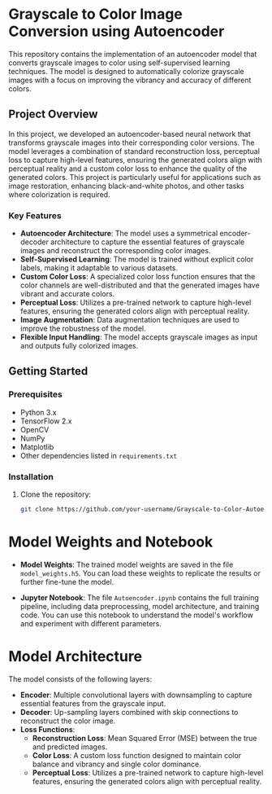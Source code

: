 # Grayscale to Color Image Conversion using Autoencoder

This repository contains the implementation of an autoencoder model that converts grayscale images to color using self-supervised learning techniques. The model is designed to automatically colorize grayscale images with a focus on improving the vibrancy and accuracy of different colors.

## Project Overview

In this project, we developed an autoencoder-based neural network that transforms grayscale images into their corresponding color versions. The model leverages a combination of standard reconstruction loss, perceptual loss to capture high-level features, ensuring the generated colors align with perceptual reality and a custom color loss to enhance the quality of the generated colors. This project is particularly useful for applications such as image restoration, enhancing black-and-white photos, and other tasks where colorization is required.

### Key Features

- **Autoencoder Architecture**: The model uses a symmetrical encoder-decoder architecture to capture the essential features of grayscale images and reconstruct the corresponding color images.
- **Self-Supervised Learning**: The model is trained without explicit color labels, making it adaptable to various datasets.
- **Custom Color Loss**: A specialized color loss function ensures that the color channels are well-distributed and that the generated images have vibrant and accurate colors.
- **Perceptual Loss**: Utilizes a pre-trained network to capture high-level features, ensuring the generated colors align with perceptual reality.
- **Image Augmentation**: Data augmentation techniques are used to improve the robustness of the model.
- **Flexible Input Handling**: The model accepts grayscale images as input and outputs fully colorized images.

## Getting Started

### Prerequisites

- Python 3.x
- TensorFlow 2.x
- OpenCV
- NumPy
- Matplotlib
- Other dependencies listed in `requirements.txt`

### Installation

1. Clone the repository:
   ```bash
   git clone https://github.com/your-username/Grayscale-to-Color-Autoencoder.git
# Model Weights and Notebook

- **Model Weights**: The trained model weights are saved in the file `model_weights.h5`. You can load these weights to replicate the results or further fine-tune the model.
  
- **Jupyter Notebook**: The file `Autoencoder.ipynb` contains the full training pipeline, including data preprocessing, model architecture, and training code. You can use this notebook to understand the model's workflow and experiment with different parameters.

# Model Architecture

The model consists of the following layers:

*   **Encoder**: Multiple convolutional layers with downsampling to capture essential features from the grayscale input.
*   **Decoder**: Up-sampling layers combined with skip connections to reconstruct the color image.
*   **Loss Functions**:
    *   **Reconstruction Loss**: Mean Squared Error (MSE) between the true and predicted images.
    *   **Color Loss**: A custom loss function designed to maintain color balance and vibrancy and single color dominance.
    *   **Perceptual Loss**: Utilizes a pre-trained network to capture high-level features, ensuring the generated colors align with perceptual reality.
